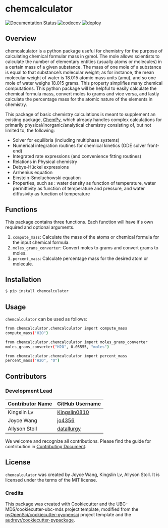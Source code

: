 # chemcalculator

[![Documentation Status](https://readthedocs.org/projects/chemcalculator/badge/?version=latest)](https://chemcalculator.readthedocs.io/en/latest/?badge=latest)
[![codecov](https://codecov.io/gh/UBC-MDS/chemcalculator/branch/main/graph/badge.svg?token=pbmgIww2wM)](https://codecov.io/gh/UBC-MDS/chemcalculator)
[![deploy](https://github.com/UBC-MDS/chemcalculator/actions/workflows/ci-cd.yml/badge.svg)](https://github.com/UBC-MDS/chemcalculator/actions/workflows/ci-cd.yml)
## Overview 

chemcalculator is a python package useful for chemistry for the purpose of calculating chemical formular mass in g/mol. The mole allows scientists to calculate the number of elementary entities (usually atoms or molecules) in a certain mass of a given substance. The mass of one mole of a substance is equal to that substance’s molecular weight; as for instance, the mean molecular weight of water is 18.015 atomic mass units (amu), and so one mole of water weighs 18.015 grams. This property simplifies many chemical computations. This python package will be helpful to easily calculate the chemical formula mass, convert moles to grams and vice versa, and lastly calculate the percentage mass for the atomic nature of the elements in chemistry.

This package of basic chemistry calculations is meant to supplement an existing package, [ChemPy](https://github.com/bjodah/chempy), which already handles complex calculations for primarily physical/inorganic/analytical chemistry consisting of, but not limited to, the following:

- Solver for equilibria (including multiphase systems)
- Numerical integration routines for chemical kinetics (ODE solver front-end)
- Integrated rate expressions (and convenience fitting routines)
- Relations in Physical chemistry
- Debye-Hückel expressions
- Arrhenius equation
- Einstein-Smoluchowski equation
- Properties, such as : water density as function of temperature, water permittivity as function of temperature and pressure, and water diffusivity as function of temperature

## Functions

This package contains three functions. Each function will have it's own required and optional arguments.

1. `compute_mass`: Calculate the mass of the atoms or chemical formula for the input chemical formula.
2. `moles_grams_converter`: Convert moles to grams and convert grams to moles.
3. `percent_mass`: Calculate percentage mass for the desired atom or molecule.

## Installation

```bash
$ pip install chemcalculator
```

## Usage

`chemcalculator` can be used as follows:
```bash
from chemcalculator.chemcalculator import compute_mass
compute_mass("H2O")
```
```bash
from chemcalculator.chemcalculator import moles_grams_converter
moles_grams_converter("H2O", 0.05555, "moles")
```
```bash
from chemcalculator.chemcalculator import percent_mass
percent_mass("H2O", "O")
```

## Contributors
### Development Lead

|Contributor Name     | GitHub Username|
|---------------------|-----------|
|Kingslin Lv | [Kingslin0810](https://github.com/Kingslin0810)|
|Joyce Wang      | [jo4356](https://github.com/jo4356)     |
|Allyson Stoll       | [datallurgy](https://github.com/datallurgy) |

We welcome and recognize all contributions. Please find the guide for contribution in [Contributing Document](https://github.com/UBC-MDS/chemcalculator/blob/main/CONTRIBUTING.md).

## License

`chemcalculator` was created by Joyce Wang, Kingslin Lv, Allyson Stoll. It is licensed under the terms of the MIT license.

### Credits

This package was created with Cookiecutter and the UBC-MDS/cookiecutter-ubc-mds project template, modified from the [pyOpenSci/cookiecutter-pyopensci](https://github.com/pyOpenSci/cookiecutter-pyopensci) project template and the [audreyr/cookiecutter-pypackage](https://github.com/audreyr/cookiecutter-pypackage).
